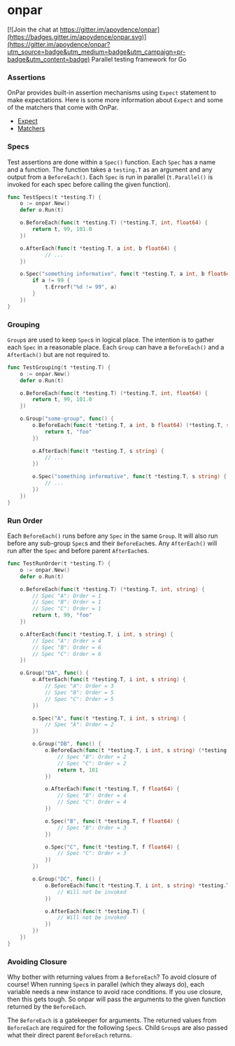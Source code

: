 # onpar

[![Join the chat at https://gitter.im/apoydence/onpar](https://badges.gitter.im/apoydence/onpar.svg)](https://gitter.im/apoydence/onpar?utm_source=badge&utm_medium=badge&utm_campaign=pr-badge&utm_content=badge)
Parallel testing framework for Go

### Assertions
OnPar provides built-in assertion mechanisms using `Expect` statement to make expectations. Here is some more information about `Expect` and some of the matchers that come with OnPar.

- [Expect](expect/README.md)
- [Matchers](matchers/README.md)

### Specs
Test assertions are done within a `Spec()` function. Each `Spec` has a name and a function. The function takes a `testing.T` as an argument and any output from a `BeforeEach()`. Each `Spec` is run in parallel (`t.Parallel()` is invoked for each spec before calling the given function).

```go
func TestSpecs(t *testing.T) {
    o := onpar.New()
    defer o.Run(t)

    o.BeforeEach(func(t *testing.T) (*testing.T, int, float64) {
        return t, 99, 101.0
    })

    o.AfterEach(func(t *testing.T, a int, b float64) {
            // ...
    })

    o.Spec("something informative", func(t *testing.T, a int, b float64) {
        if a != 99 {
            t.Errorf("%d != 99", a)
        }
    })
}
```

### Grouping
`Group`s are used to keep `Spec`s in logical place. The intention is to gather each `Spec` in a reasonable place. Each `Group` can have a `BeforeEach()` and a `AfterEach()` but are not required to.


```go
func TestGrouping(t *testing.T) {
    o := onpar.New()
    defer o.Run(t)

    o.BeforeEach(func(t *testing.T) (*testing.T, int, float64) {
        return t, 99, 101.0
    })

    o.Group("some-group", func() {
        o.BeforeEach(func(t *teting.T, a int, b float64) (*testing.T, string) {
            return t, "foo"
        })

        o.AfterEach(func(t *testing.T, s string) {
            // ...
        })

        o.Spec("something informative", func(t *testing.T, s string) {
            // ...
        })
    })
}
```

### Run Order
Each `BeforeEach()` runs before any `Spec` in the same `Group`. It will also run before any sub-group `Spec`s and their `BeforeEach`es. Any `AfterEach()` will run after the `Spec` and before parent `AfterEach`es.

``` go
func TestRunOrder(t *testing.T) {
    o := onpar.New()
    defer o.Run(t)

    o.BeforeEach(func(t *testing.T) (*testing.T, int, string) {
        // Spec "A": Order = 1
        // Spec "B": Order = 1
        // Spec "C": Order = 1
        return t, 99, "foo"
    })

    o.AfterEach(func(t *testing.T, i int, s string) {
        // Spec "A": Order = 4
        // Spec "B": Order = 6
        // Spec "C": Order = 6
    })

    o.Group("DA", func() {
        o.AfterEach(func(t *testing.T, i int, s string) {
            // Spec "A": Order = 3
            // Spec "B": Order = 5
            // Spec "C": Order = 5
        })

        o.Spec("A", func(t *testing.T, i int, s string) {
            // Spec "A": Order = 2
        })

        o.Group("DB", func() {
            o.BeforeEach(func(t *testing.T, i int, s string) (*testing.T, float64) {
                // Spec "B": Order = 2
                // Spec "C": Order = 2
                return t, 101
            })

            o.AfterEach(func(t *testing.T, f float64) {
                // Spec "B": Order = 4
                // Spec "C": Order = 4
            })

            o.Spec("B", func(t *testing.T, f float64) {
                // Spec "B": Order = 3
            })

            o.Spec("C", func(t *testing.T, f float64) {
                // Spec "C": Order = 3
            })
        })

        o.Group("DC", func() {
            o.BeforeEach(func(t *testing.T, i int, s string) *testing.T {
                // Will not be invoked
            })

            o.AfterEach(func(t *testing.T) {
                // Will not be invoked
            })
        })
    })
}
```

### Avoiding Closure
Why bother with returning values from a `BeforeEach`? To avoid closure of course! When running `Spec`s in parallel (which they always do), each variable needs a new instance to avoid race conditions. If you use closure, then this gets tough. So onpar will pass the arguments to the given function returned by the `BeforeEach`. 

The `BeforeEach` is a gatekeeper for arguments. The returned values from `BeforeEach` are required for the following `Spec`s. Child `Group`s are also passed what their direct parent `BeforeEach` returns.
